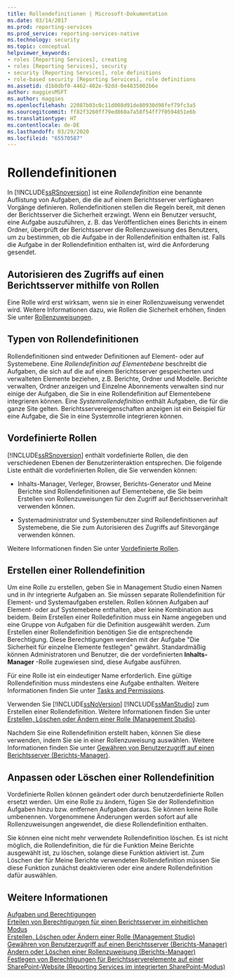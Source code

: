 ```yaml
---
title: Rollendefinitionen | Microsoft-Dokumentation
ms.date: 03/14/2017
ms.prod: reporting-services
ms.prod_service: reporting-services-native
ms.technology: security
ms.topic: conceptual
helpviewer_keywords:
- roles [Reporting Services], creating
- roles [Reporting Services], security
- security [Reporting Services], role definitions
- role-based security [Reporting Services], role definitions
ms.assetid: d1b8dbf0-4462-402e-92dd-0e4835002b6e
author: maggiesMSFT
ms.author: maggies
ms.openlocfilehash: 22087b03c0c11d008d91de80930d98fef79fc3a5
ms.sourcegitcommit: ff82f3260ff79ed860a7a58f54ff7f0594851e6b
ms.translationtype: HT
ms.contentlocale: de-DE
ms.lasthandoff: 03/29/2020
ms.locfileid: "65570587"
---
```

# <a name="role-definitions"></a>Rollendefinitionen
  In [!INCLUDE[ssRSnoversion](../../includes/ssrsnoversion-md.md)] ist eine *Rollendefinition* eine benannte Auflistung von Aufgaben, die die auf einem Berichtsserver verfügbaren Vorgänge definieren. Rollendefinitionen stellen die Regeln bereit, mit denen der Berichtsserver die Sicherheit erzwingt. Wenn ein Benutzer versucht, eine Aufgabe auszuführen, z. B. das Veröffentlichen eines Berichts in einem Ordner, überprüft der Berichtsserver die Rollenzuweisung des Benutzers, um zu bestimmen, ob die Aufgabe in der Rollendefinition enthalten ist. Falls die Aufgabe in der Rollendefinition enthalten ist, wird die Anforderung gesendet.  
  
## <a name="using-roles-to-authorize-access-to-a-report-server"></a>Autorisieren des Zugriffs auf einen Berichtsserver mithilfe von Rollen  
 Eine Rolle wird erst wirksam, wenn sie in einer Rollenzuweisung verwendet wird. Weitere Informationen dazu, wie Rollen die Sicherheit erhöhen, finden Sie unter [Rollenzuweisungen](../../reporting-services/security/role-assignments.md).  
  
## <a name="types-of-role-definitions"></a>Typen von Rollendefinitionen  
 Rollendefinitionen sind entweder Definitionen auf Element- oder auf Systemebene. Eine *Rollendefinition auf Elementebene* beschreibt die Aufgaben, die sich auf die auf einem Berichtsserver gespeicherten und verwalteten Elemente beziehen, z.B. Berichte, Ordner und Modelle. Berichte verwalten, Ordner anzeigen und Einzelne Abonnements verwalten sind nur einige der Aufgaben, die Sie in eine Rollendefinition auf Elementebene integrieren können. Eine *Systemrollendefinition* enthält Aufgaben, die für die ganze Site gelten. Berichtsservereigenschaften anzeigen ist ein Beispiel für eine Aufgabe, die Sie in eine Systemrolle integrieren können.  
  
## <a name="predefined-roles"></a>Vordefinierte Rollen  
 [!INCLUDE[ssRSnoversion](../../includes/ssrsnoversion-md.md)] enthält vordefinierte Rollen, die den verschiedenen Ebenen der Benutzerinteraktion entsprechen. Die folgende Liste enthält die vordefinierten Rollen, die Sie verwenden können:  
  
-   Inhalts-Manager, Verleger, Browser, Berichts-Generator und Meine Berichte sind Rollendefinitionen auf Elementebene, die Sie beim Erstellen von Rollenzuweisungen für den Zugriff auf Berichtsserverinhalt verwenden können.  
  
-   Systemadministrator und Systembenutzer sind Rollendefinitionen auf Systemebene, die Sie zum Autorisieren des Zugriffs auf Sitevorgänge verwenden können.  
  
 Weitere Informationen finden Sie unter [Vordefinierte Rollen](../../reporting-services/security/role-definitions-predefined-roles.md).  
  
## <a name="creating-a-role-definition"></a>Erstellen einer Rollendefinition  
 Um eine Rolle zu erstellen, geben Sie in Management Studio einen Namen und in ihr integrierte Aufgaben an. Sie müssen separate Rollendefinition für Element- und Systemaufgaben erstellen. Rollen können Aufgaben auf Element- oder auf Systemebene enthalten, aber keine Kombination aus beidem. Beim Erstellen einer Rolledefinition muss ein Name angegeben und eine Gruppe von Aufgaben für die Definition ausgewählt werden. Zum Erstellen einer Rollendefinition benötigen Sie die entsprechende Berechtigung. Diese Berechtigungen werden mit der Aufgabe "Die Sicherheit für einzelne Elemente festlegen" gewährt. Standardmäßig können Administratoren und Benutzer, die der vordefinierten **Inhalts-Manager** -Rolle zugewiesen sind, diese Aufgabe ausführen.  
  
 Für eine Rolle ist ein eindeutiger Name erforderlich. Eine gültige Rollendefinition muss mindestens eine Aufgabe enthalten. Weitere Informationen finden Sie unter [Tasks and Permissions](../../reporting-services/security/tasks-and-permissions.md).  
  
 Verwenden Sie [!INCLUDE[ssNoVersion](../../includes/ssnoversion-md.md)] [!INCLUDE[ssManStudio](../../includes/ssmanstudio-md.md)] zum Erstellen einer Rollendefinition. Weitere Informationen finden Sie unter [Erstellen, Löschen oder Ändern einer Rolle &#40;Management Studio&#41;](../../reporting-services/security/role-definitions-create-delete-or-modify.md).  
  
 Nachdem Sie eine Rollendefinition erstellt haben, können Sie diese verwenden, indem Sie sie in einer Rollenzuweisung auswählen. Weitere Informationen finden Sie unter [Gewähren von Benutzerzugriff auf einen Berichtsserver &#40;Berichts-Manager&#41;](../../reporting-services/security/grant-user-access-to-a-report-server-report-manager.md).  
  
## <a name="customize-or-delete-a-role-definition"></a>Anpassen oder Löschen einer Rollendefinition  
 Vordefinierte Rollen können geändert oder durch benutzerdefinierte Rollen ersetzt werden. Um eine Rolle zu ändern, fügen Sie der Rollendefinition Aufgaben hinzu bzw. entfernen Aufgaben daraus. Sie können keine Rolle umbenennen. Vorgenommene Änderungen werden sofort auf alle Rollenzuweisungen angewendet, die diese Rollendefinition enthalten.  
  
 Sie können eine nicht mehr verwendete Rollendefinition löschen. Es ist nicht möglich, die Rollendefinition, die für die Funktion Meine Berichte ausgewählt ist, zu löschen, solange diese Funktion aktiviert ist. Zum Löschen der für Meine Berichte verwendeten Rollendefinition müssen Sie diese Funktion zunächst deaktivieren oder eine andere Rollendefinition dafür auswählen.  
  
## <a name="see-also"></a>Weitere Informationen  
 [Aufgaben und Berechtigungen](../../reporting-services/security/tasks-and-permissions.md)   
 [Erteilen von Berechtigungen für einen Berichtsserver im einheitlichen Modus](../../reporting-services/security/granting-permissions-on-a-native-mode-report-server.md)   
 [Erstellen, Löschen oder Ändern einer Rolle &#40;Management Studio&#41;](../../reporting-services/security/role-definitions-create-delete-or-modify.md)   
 [Gewähren von Benutzerzugriff auf einen Berichtsserver &#40;Berichts-Manager&#41;](../../reporting-services/security/grant-user-access-to-a-report-server-report-manager.md)   
 [Ändern oder Löschen einer Rollenzuweisung (Berichts-Manager)](../../reporting-services/security/role-assignments-modify-or-delete.md)   
 [Festlegen von Berechtigungen für Berichtsserverelemente auf einer SharePoint-Website &#40;Reporting Services im integrierten SharePoint-Modus&#41;](../../reporting-services/security/set-permissions-for-report-server-items-on-a-sharepoint-site.md)  
  
  
